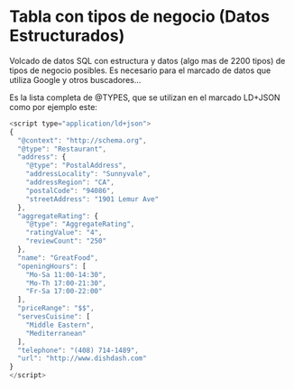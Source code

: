 Tabla con tipos de negocio (Datos Estructurados)
================================================

Volcado de datos SQL con estructura y datos (algo mas de 2200 tipos)
de tipos de negocio posibles. Es necesario para el marcado de datos
que utiliza Google y otros buscadores...

Es la lista completa de @TYPES, que se utilizan en el marcado LD+JSON como por ejemplo este:

```javascript
<script type="application/ld+json">
{
  "@context": "http://schema.org",
  "@type": "Restaurant",
  "address": {
    "@type": "PostalAddress",
    "addressLocality": "Sunnyvale",
    "addressRegion": "CA",
    "postalCode": "94086",
    "streetAddress": "1901 Lemur Ave"
  },
  "aggregateRating": {
    "@type": "AggregateRating",
    "ratingValue": "4",
    "reviewCount": "250"
  },
  "name": "GreatFood",
  "openingHours": [
    "Mo-Sa 11:00-14:30",
    "Mo-Th 17:00-21:30",
    "Fr-Sa 17:00-22:00"
  ],
  "priceRange": "$$",
  "servesCuisine": [
    "Middle Eastern",
    "Mediterranean"
  ],
  "telephone": "(408) 714-1489",
  "url": "http://www.dishdash.com"
}
</script>
```
